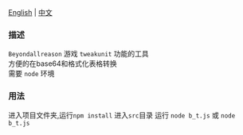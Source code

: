 [English](README.md) | [中文](README_zh.md)  
### 描述  
`Beyondallreason` 游戏 `tweakunit` 功能的工具  
方便的在base64和格式化表格转换  
需要 `node` 环境  
### 用法
进入项目文件夹,运行`npm install`
进入`src`目录
运行 `node b_t.js` 或 `node b_t.js`

